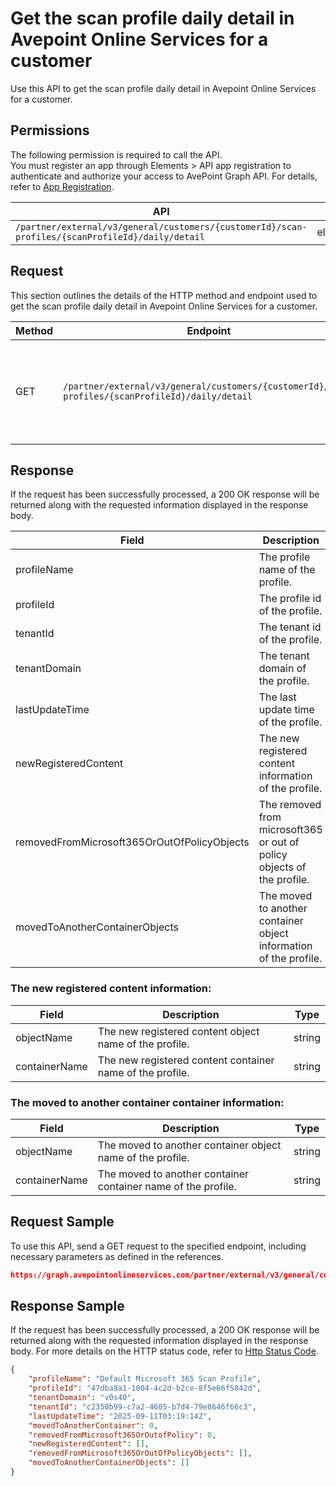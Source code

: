 # Get the scan profile daily detail in Avepoint Online Services for a customer

Use this API to get the scan profile daily detail in Avepoint Online Services for a customer. 

 ## Permissions

The following permission is required to call the API.  
You must register an app through Elements > API app registration to authenticate and authorize your access to AvePoint Graph API. For details, refer to [App Registration](https://cdn.avepoint.com/assets/apelements-webhelp/avepoint-elements-for-partners/index.htm#!Documents/appregistration.htm).

| API | Permission  |
|-----------|--------|
| `/partner/external/v3/general/customers/{customerId}/scan-profiles/{scanProfileId}/daily/detail`|elements.scanprofiles.read.all|  

## Request

This section outlines the details of the HTTP method and endpoint used to get the scan profile daily detail in Avepoint Online Services for a customer.

| Method | Endpoint | Description |
|-----------|--------|------------|
| GET | `/partner/external/v3/general/customers/{customerId}/scan-profiles/{scanProfileId}/daily/detail` | Get the scan profile daily detail in Avepoint Online Services for a customer.|

## Response

If the request has been successfully processed, a 200 OK response will be returned along with the requested information displayed in the response body.
 
| Field | Description | Type |
| --- | --- | --- |
| profileName               | The profile name of the profile.                 | string |
| profileId     | The profile id of the profile.       | string |
| tenantId | The tenant id of the profile. | string |
| tenantDomain | The tenant domain of the profile. | string |
| lastUpdateTime | The last update time of the profile. | string |
| newRegisteredContent | The new registered content information of the profile. | list |
| removedFromMicrosoft365OrOutOfPolicyObjects | The removed from microsoft365 or out of policy objects of the profile. | string[] |
| movedToAnotherContainerObjects | The moved to another container object information of the profile. | list |

### The new registered content information:

| Field | Description | Type |
| --- | --- | --- |
| objectName | The new registered content object name of the profile. | string |
| containerName | The new registered content container name of the profile. | string |

### The moved to another container container information:

| Field | Description | Type |
| --- | --- | --- |
| objectName | The moved to another container object name of the profile. | string |
| containerName | The moved to another container container name of the profile. | string |

## Request Sample
To use this API, send a GET request to the specified endpoint, including necessary parameters as defined in the references.
```json
https://graph.avepointonlineservices.com/partner/external/v3/general/customers/{customerId}/scan-profiles/{scanProfileId}/daily/detail
```
 
## Response Sample
If the request has been successfully processed, a 200 OK response will be returned along with the requested information displayed in the response body.
For more details on the HTTP status code, refer to [Http Status Code](https://learn.avepoint.com/docs/Use-AvePoint-Graph-API.html#http-status-code).
```json
{
    "profileName": "Default Microsoft 365 Scan Profile",
    "profileId": "47dba9a1-1004-4c2d-b2ce-8f5e66f5842d",
    "tenantDomain": "v0s40",
    "tenantId": "c2350b99-c7a2-4605-b7d4-79e8646f66c3",
    "lastUpdateTime": "2025-09-11T03:19:14Z",
    "movedToAnotherContainer": 0,
    "removedFromMicrosoft365OrOutofPolicy": 0,
    "newRegisteredContent": [],
    "removedFromMicrosoft365OrOutOfPolicyObjects": [],
    "movedToAnotherContainerObjects": []
}
```
